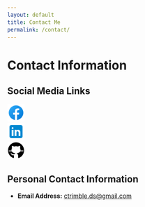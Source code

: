 ```yaml
---
layout: default
title: Contact Me
permalink: /contact/
---
```

# Contact Information

## Social Media Links

<div class="social-container">
    <div class="social-column">
        <a href="https://www.facebook.com/CalebTMoney/about/">
            <img src="/images/icons8-facebook-48.png" alt="Facebook" width="40">
        </a>
    </div>
    <div class="social-column">
        <a href="https://www.linkedin.com/in/caleb-trimble">
            <img src="/images/icons8-linkedin-48.png" alt="LinkedIn" width="40">
        </a>
    </div>
    <div class="social-column">
        <a href="https://cmtrimble.github.io">
            <img src="/images/icons8-github-50.png" alt="GitHub" width="40">
        </a>
    </div>
</div>

## Personal Contact Information
- **Email Address:** ctrimble.ds@gmail.com


